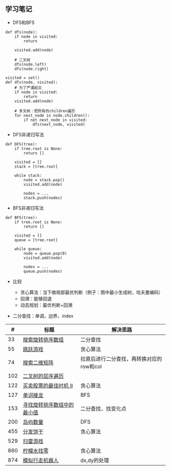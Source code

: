 ## 学习笔记
 

+ DFS和BFS

````
def dfs(node):
	if node in visited:
		return
	
	visited.add(node)
	
	# 二叉树
	dfs(node.left)
	dfs(node.right)
````

````
visited = set()
def dfs(node, visited):
	# 为了严谨起见
	if node in visited:
		return
	visited.add(node)
	
	# 多叉树：把所有的children遍历
	for next_node in node.children():
		if not next_node in visited:
			dfs(next_node, visited)
````

+ DFS非递归写法

````
def DFS(tree):
	if tree.root is None:
		return []
	
	visited = []
	stack = [tree.root]
	
	while stack:
		node = stack.pop()
		visited.add(node)
		
		nodes = ...
		stack.push(nodes)
````

+ BFS非递归写法

````
def BFS(tree):
	if tree.root is None:
		return []
	
	visited = []
	queue = [tree.root]
	
	while queue:
		node = queue.pop(0)
		visited.add(node)
		
		nodes = ...
		queue.push(nodes)
````

+ 比较
	+ 贪心算法：当下做局部最优判断（例子：图中最小生成树，哈夫曼编码）
	+ 回溯：能够回退
	+ 动态规划：最优判断+回溯

+ 二分查找：单调，边界，index

|#|标题|解决思路|
|---|---|------|
|33|[搜索旋转排序数组](https://leetcode-cn.com/problems/search-in-rotated-sorted-array/)|二分查找|
|55|[跳跃游戏](https://leetcode-cn.com/problems/jump-game/)|贪心算法|
|74|[搜索二维矩阵](https://leetcode-cn.com/problems/search-a-2d-matrix/)|拉直后进行二分查找，再转换对应的row和col|
|102|[二叉树的层序遍历](https://leetcode-cn.com/problems/binary-tree-level-order-traversal/#/description)	||
|122|[买卖股票的最佳时机 II](https://leetcode-cn.com/problems/best-time-to-buy-and-sell-stock-ii/description/)|贪心算法|
|127|[单词接龙](https://leetcode-cn.com/problems/word-ladder/description/)|BFS|
|153|[寻找旋转排序数组中的最小值](https://leetcode-cn.com/problems/find-minimum-in-rotated-sorted-array/)|二分查找，找变化点|
|200|[岛屿数量](https://leetcode-cn.com/problems/number-of-islands/)|DFS|
|455|[分发饼干](https://leetcode-cn.com/problems/assign-cookies/description/)|贪心算法|
|529|[扫雷游戏](https://leetcode-cn.com/problems/minesweeper/)||
|860|[柠檬水找零](https://leetcode-cn.com/problems/lemonade-change/description/)|贪心算法|
|874|[模拟行走机器人](https://leetcode-cn.com/problems/walking-robot-simulation/description/)|dx,dy的处理|
